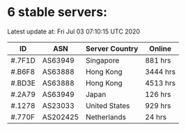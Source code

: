 # 6 stable servers:

Latest update at: Fri Jul 03 07:10:15 UTC 2020

| ID | ASN | Server Country | Online |
| -- | --- | -------------- | ------ |
| #.7F1D | AS63949 | Singapore | 881 hrs |
| #.B6F8 | AS63888 | Hong Kong | 3444 hrs |
| #.BD3E | AS63888 | Hong Kong | 4513 hrs |
| #.2A79 | AS63949 | Japan | 126 hrs |
| #.1278 | AS23033 | United States | 929 hrs |
| #.770F | AS202425 | Netherlands | 24 hrs |

